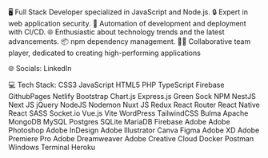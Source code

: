 🖥️ Full Stack Developer specialized in JavaScript and Node.js.
🔒 Expert in web application security.
🔄 Automation of development and deployment with CI/CD.
🌐 Enthusiastic about technology trends and the latest advancements.
📦 npm dependency management.
👩‍💻 Collaborative team player, dedicated to creating high-performing applications

🌐 Socials:
LinkedIn  

💻 Tech Stack:
CSS3 JavaScript HTML5 PHP TypeScript Firebase GithubPages Netlify Bootstrap Chart.js Express.js Green Sock NPM NestJS Next JS jQuery NodeJS Nodemon Nuxt JS Redux React Router React Native React SASS Socket.io Vue.js Vite WordPress TailwindCSS Bulma Apache MongoDB MySQL Postgres SQLite MariaDB Firebase Adobe Adobe Photoshop Adobe InDesign Adobe Illustrator Canva Figma Adobe XD Adobe Premiere Pro Adobe Dreamweaver Adobe Creative Cloud Docker Postman Windows Terminal Heroku
